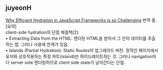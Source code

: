 <h2>juyeonH</h2><a href="https://www.notion.so/study66/Why-Efficient-Hydration-in-JavaScript-Frameworks-is-so-Challenging-87a855148fc042abbad0acb1f87f1ab0#b28f63887a684807845560a6b9e6ef09">Why Efficient Hydration in JavaScript Frameworks is so Challenging</a> 번역 중.<br>[요약]<br>client-side hydration의 단점 해결책(2):<br>• Extracting Data from the HTML: 렌더된 HTML을 받아서 그 안의 데이터를 추출하는 법. 그러나 사용에 한계가 있음.<br>• Islands (Partial Hydration): Static Routes의 업그레이드 버전. 정적인 페이지에서 유저와 상호작용하는 특정 파트(island)만 하이드레이트하는 것. 그러나 navigation마다 server side 렌더링하므로 client side state가 날아간다는 단점.